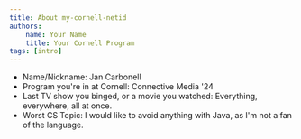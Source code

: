 ```yaml
---
title: About my-cornell-netid
authors:
    name: Your Name
    title: Your Cornell Program
tags: [intro]
---
```


-   Name/Nickname: Jan Carbonell
-   Program you're in at Cornell: Connective Media '24
-   Last TV show you binged, or a movie you watched: Everything, everywhere, all at once.
-   Worst CS Topic: I would like to avoid anything with Java, as I'm not a fan of the language.
